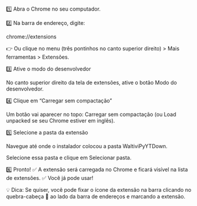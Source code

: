 1️⃣ Abra o Chrome no seu computador.

2️⃣ Na barra de endereço, digite:

chrome://extensions

👉 Ou clique no menu (três pontinhos no canto superior direito) > Mais ferramentas > Extensões.

3️⃣ Ative o modo do desenvolvedor

No canto superior direito da tela de extensões, ative o botão Modo do desenvolvedor.

4️⃣ Clique em “Carregar sem compactação”

Um botão vai aparecer no topo: Carregar sem compactação (ou Load unpacked se seu Chrome estiver em inglês).

5️⃣ Selecione a pasta da extensão

Navegue até onde o instalador colocou a pasta WaltiviPyYTDown.

Selecione essa pasta e clique em Selecionar pasta.

6️⃣ Pronto!
✅ A extensão será carregada no Chrome e ficará visível na lista de extensões.
✅ Você já pode usar!

💡 Dica: Se quiser, você pode fixar o ícone da extensão na barra clicando no quebra-cabeça 🔧 ao lado da barra de endereços e marcando a extensão.
